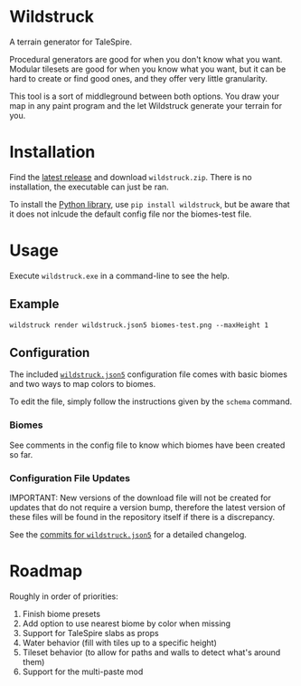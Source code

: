 # Wildstruck

A terrain generator for TaleSpire.

Procedural generators are good for when you don't know what you want. Modular tilesets are good for
when you know what you want, but it can be hard to create or find good ones, and they offer very
little granularity.

This tool is a sort of middleground between both options. You draw your map in any paint program and
the let Wildstruck generate your terrain for you.

# Installation

Find the [latest release](https://github.com/EmperorCookie/wildstruck/releases) and download
`wildstruck.zip`. There is no installation, the executable can just be ran.

To install the [Python library](https://pypi.org/project/wildstruck/), use `pip install wildstruck`,
but be aware that it does not inlcude the default config file nor the biomes-test file.

# Usage

Execute `wildstruck.exe` in a command-line to see the help.

## Example

```
wildstruck render wildstruck.json5 biomes-test.png --maxHeight 1
```

## Configuration

The included [`wildstruck.json5`](https://github.com/EmperorCookie/wildstruck/blob/main/wildstruck.json5)
configuration file comes with basic biomes and two ways to map colors to biomes.

To edit the file, simply follow the instructions given by the `schema` command.

### Biomes

See comments in the config file to know which biomes have been created so far.

### Configuration File Updates

IMPORTANT: New versions of the download file will not be created for updates that do not require a
version bump, therefore the latest version of these files will be found in the repository itself if
there is a discrepancy.

See the [commits for `wildstruck.json5`](https://github.com/EmperorCookie/wildstruck/commits/main/wildstruck.json5) for a detailed changelog.

# Roadmap

Roughly in order of priorities:

1. Finish biome presets
1. Add option to use nearest biome by color when missing
1. Support for TaleSpire slabs as props
1. Water behavior (fill with tiles up to a specific height)
1. Tileset behavior (to allow for paths and walls to detect what's around them)
1. Support for the multi-paste mod
